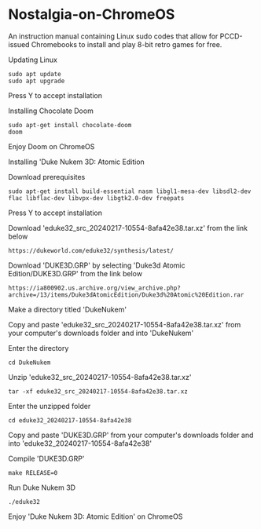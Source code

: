 # Nostalgia-on-ChromeOS
An instruction manual containing Linux sudo codes that allow for PCCD-issued Chromebooks to install and play 8-bit retro games for free.



Updating Linux

    sudo apt update
    sudo apt upgrade

Press Y to accept installation

Installing Chocolate Doom

    sudo apt-get install chocolate-doom
    doom

Enjoy Doom on ChromeOS


    
Installing 'Duke Nukem 3D: Atomic Edition

Download prerequisites

    sudo apt-get install build-essential nasm libgl1-mesa-dev libsdl2-dev flac libflac-dev libvpx-dev libgtk2.0-dev freepats

Press Y to accept installation

Download 'eduke32_src_20240217-10554-8afa42e38.tar.xz' from the link below

    https://dukeworld.com/eduke32/synthesis/latest/

Download 'DUKE3D.GRP' by selecting 'Duke3d Atomic Edition/DUKE3D.GRP' from the link below

    https://ia800902.us.archive.org/view_archive.php?archive=/13/items/Duke3dAtomicEdition/Duke3d%20Atomic%20Edition.rar

Make a directory titled 'DukeNukem'

Copy and paste 'eduke32_src_20240217-10554-8afa42e38.tar.xz' from your computer's downloads folder and into 'DukeNukem'

Enter the directory

    cd DukeNukem

Unzip 'eduke32_src_20240217-10554-8afa42e38.tar.xz'

    tar -xf eduke32_src_20240217-10554-8afa42e38.tar.xz

Enter the unzipped folder

    cd eduke32_20240217-10554-8afa42e38

Copy and paste 'DUKE3D.GRP' from your computer's downloads folder and into 'eduke32_20240217-10554-8afa42e38'

Compile 'DUKE3D.GRP'

    make RELEASE=0

Run Duke Nukem 3D
    
    ./eduke32

Enjoy 'Duke Nukem 3D: Atomic Edition' on ChromeOS
